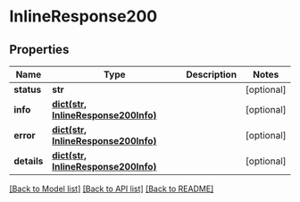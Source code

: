 # InlineResponse200

## Properties
Name | Type | Description | Notes
------------ | ------------- | ------------- | -------------
**status** | **str** |  | [optional] 
**info** | [**dict(str, InlineResponse200Info)**](InlineResponse200Info.md) |  | [optional] 
**error** | [**dict(str, InlineResponse200Info)**](InlineResponse200Info.md) |  | [optional] 
**details** | [**dict(str, InlineResponse200Info)**](InlineResponse200Info.md) |  | [optional] 

[[Back to Model list]](../README.md#documentation-for-models) [[Back to API list]](../README.md#documentation-for-api-endpoints) [[Back to README]](../README.md)


